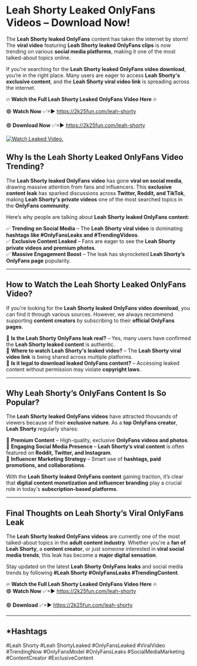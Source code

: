# Leah Shorty Leaked OnlyFans Videos – Download Now!

The **Leah Shorty leaked OnlyFans** content has taken the internet by storm! The **viral video** featuring **Leah Shorty leaked OnlyFans clips** is now trending on various **social media platforms**, making it one of the most talked-about topics online.  

If you're searching for the **Leah Shorty leaked OnlyFans video download**, you’re in the right place. Many users are eager to access **Leah Shorty's exclusive content**, and the **Leah Shorty viral video link** is spreading across the internet.  

🔥 **Watch the Full Leah Shorty Leaked OnlyFans Video Here** 🔥  

🟢 **Watch Now** ✅=► https://2k25fun.com/leah-shorty

🟢 **Download Now** ✅=► https://2k25fun.com/leah-shorty

[![Watch Leaked Video.](https://miro.medium.com/v2/resize:fit:828/format:webp/1*cilzJN44JGOrTw9NJCrNHA.gif "Watch Leaked Video")](https://2k25fun.com/leah-shorty)

## **Why Is the Leah Shorty Leaked OnlyFans Video Trending?**  

The **Leah Shorty leaked OnlyFans video** has gone **viral on social media**, drawing massive attention from fans and influencers. This **exclusive content leak** has sparked discussions across **Twitter, Reddit, and TikTok**, making **Leah Shorty's private videos** one of the most searched topics in the **OnlyFans community**.  

Here’s why people are talking about **Leah Shorty leaked OnlyFans content**:  

✅ **Trending on Social Media** – The **Leah Shorty viral video** is dominating **hashtags like #OnlyFansLeaks and #TrendingVideos**.  
✅ **Exclusive Content Leaked** – Fans are eager to see the **Leah Shorty private videos and premium photos**.  
✅ **Massive Engagement Boost** – The leak has skyrocketed **Leah Shorty’s OnlyFans page** popularity.  

---

## **How to Watch the Leah Shorty Leaked OnlyFans Video?**  

If you're looking for the **Leah Shorty leaked OnlyFans video download**, you can find it through various sources. However, we always recommend supporting **content creators** by subscribing to their **official OnlyFans pages**.  

🔹 **Is the Leah Shorty OnlyFans leak real?** – Yes, many users have confirmed the **Leah Shorty leaked content** is authentic.  
🔹 **Where to watch Leah Shorty's leaked video?** – The **Leah Shorty viral video link** is being shared across multiple platforms.  
🔹 **Is it legal to download leaked OnlyFans content?** – Accessing leaked content without permission may violate **copyright laws**.  

---

## **Why Leah Shorty’s OnlyFans Content Is So Popular?**  

The **Leah Shorty leaked OnlyFans videos** have attracted thousands of viewers because of their **exclusive nature**. As a **top OnlyFans creator**, **Leah Shorty** regularly shares:  

📌 **Premium Content** – High-quality, exclusive **OnlyFans videos and photos**.  
📌 **Engaging Social Media Presence** – **Leah Shorty’s viral content** is often featured on **Reddit, Twitter, and Instagram**.  
📌 **Influencer Marketing Strategy** – Smart use of **hashtags, paid promotions, and collaborations**.  

With the **Leah Shorty leaked OnlyFans content** gaining traction, it’s clear that **digital content monetization and influencer branding** play a crucial role in today's **subscription-based platforms**.  

---

## **Final Thoughts on Leah Shorty’s Viral OnlyFans Leak**  

The **Leah Shorty leaked OnlyFans videos** are currently one of the most talked-about topics in the **adult content industry**. Whether you're a **fan of Leah Shorty**, a **content creator**, or just someone interested in **viral social media trends**, this leak has become a **major digital sensation**.  

Stay updated on the latest **Leah Shorty OnlyFans leaks** and social media trends by following **#Leah Shorty #OnlyFansLeaks #TrendingContent**.  

🔥 **Watch the Full Leah Shorty Leaked OnlyFans Video Here** 🔥  
🟢 **Watch Now** ✅=► https://2k25fun.com/leah-shorty

🟢 **Download** ✅=► https://2k25fun.com/leah-shorty

---

## *Hashtags
#Leah Shorty #Leah ShortyLeaked #OnlyFansLeaked #ViralVideo #TrendingNow #OnlyFansModel #OnlyFansLeaks #SocialMediaMarketing #ContentCreator #ExclusiveContent  
